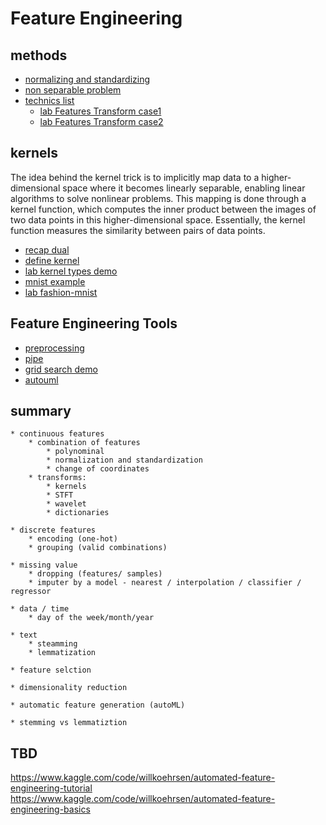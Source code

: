 # Feature Engineering

## methods
* [normalizing and standardizing](./transforms/normStd.md)
* [non separable problem](./transforms/nonSepr.md)
* [technics list](./transforms/techList.md)
    * [lab Features Transform case1](./transforms/0037FeaturesTransform.ipynb)
    * [lab Features Transform case2](./transforms/0038FeaturesTransform.ipynb)

## kernels 

The idea behind the kernel trick is to implicitly map data to a higher-dimensional space where it becomes linearly separable, enabling linear algorithms to solve nonlinear problems. This mapping is done through a kernel function, which computes the inner product between the images of two data points in this higher-dimensional space. Essentially, the kernel function measures the similarity between pairs of data points.

* [recap dual](./kernelTrick/outline.md)
* [define kernel](./kernelTrick/dual.md)
* [lab kernel types demo ](./kernelTrick/0039ClassifierKernelSVM.ipynb)
* [mnist example](./mnist/readme.md)
* [lab fashion-mnist](./mnist/0040ClassifierKernelSVM.ipynb)

## Feature Engineering Tools
* [preprocessing](../scikit/preprocessing.md)
* [pipe](../scikit/pipe.md)
* [grid search demo](../play/gridSearchPipeline.ipynb)
* [autouml](./autouml/readme.md)


## summary

```
* continuous features
    * combination of features 
        * polynominal
        * normalization and standardization
        * change of coordinates
    * transforms:
        * kernels
        * STFT
        * wavelet
        * dictionaries

* discrete features
    * encoding (one-hot)
    * grouping (valid combinations)    

* missing value
    * dropping (features/ samples)
    * imputer by a model - nearest / interpolation / classifier / regressor

* data / time
    * day of the week/month/year

* text
    * steamming
    * lemmatization

* feature selction

* dimensionality reduction

* automatic feature generation (autoML)

* stemming vs lemmatiztion
```

## TBD
https://www.kaggle.com/code/willkoehrsen/automated-feature-engineering-tutorial
https://www.kaggle.com/code/willkoehrsen/automated-feature-engineering-basics

